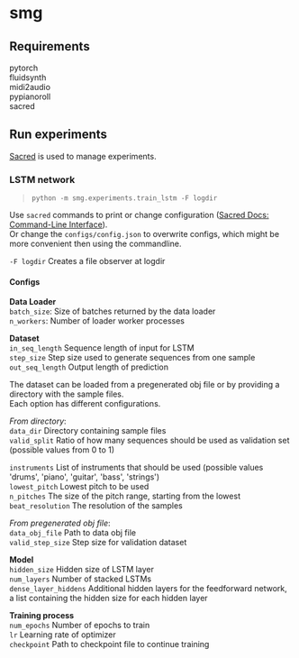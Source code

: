 # smg

## Requirements

pytorch  
fluidsynth  
midi2audio  
pypianoroll  
sacred  

## Run experiments

[Sacred](https://github.com/IDSIA/sacred) is used to manage experiments.

### LSTM network

> `python -m smg.experiments.train_lstm -F logdir`

Use `sacred` commands to print or change configuration ([Sacred Docs: Command-Line Interface](https://sacred.readthedocs.io/en/stable/command_line.html)).  
Or change the `configs/config.json` to overwrite configs, which might be more convenient then using the commandline.  

`-F logdir` Creates a file observer at logdir  

#### Configs

**Data Loader**  
`batch_size`: Size of batches returned by the data loader  
`n_workers`: Number of loader worker processes

**Dataset**  
`in_seq_length` Sequence length of input for LSTM  
`step_size` Step size used to generate sequences from one sample  
`out_seq_length` Output length of prediction  

The dataset can be loaded from a pregenerated obj file or by providing a directory with the sample files.  
Each option has different configurations.  

*From directory*:  
`data_dir`  Directory containing sample files  
`valid_split` Ratio of how many sequences should be used as validation set (possible values from 0 to 1)  

`instruments` List of instruments that should be used (possible values 'drums', 'piano', 'guitar', 'bass', 'strings')  
`lowest_pitch` Lowest pitch to be used  
`n_pitches` The size of the pitch range, starting from the lowest  
`beat_resolution` The resolution of the samples  

*From pregenerated obj file*:  
`data_obj_file` Path to data obj file  
`valid_step_size` Step size for validation dataset  

**Model**  
`hidden_size` Hidden size of LSTM layer  
`num_layers` Number of stacked LSTMs  
`dense_layer_hiddens` Additional hidden layers for the feedforward network, a list containing the hidden size for each hidden layer  

**Training process**  
`num_epochs` Number of epochs to train  
`lr` Learning rate of optimizer  
`checkpoint` Path to checkpoint file to continue training  
